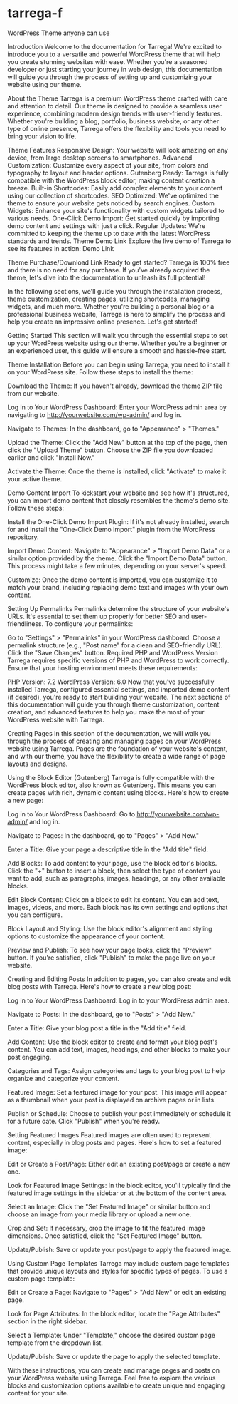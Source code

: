 # tarrega-f

WordPress Theme anyone can use

Introduction
Welcome to the documentation for Tarrega! We're excited to introduce you to a versatile and powerful WordPress theme that will help you create stunning websites with ease. Whether you're a seasoned developer or just starting your journey in web design, this documentation will guide you through the process of setting up and customizing your website using our theme.

About the Theme
Tarrega is a premium WordPress theme crafted with care and attention to detail. Our theme is designed to provide a seamless user experience, combining modern design trends with user-friendly features. Whether you're building a blog, portfolio, business website, or any other type of online presence, Tarrega offers the flexibility and tools you need to bring your vision to life.

Theme Features
Responsive Design: Your website will look amazing on any device, from large desktop screens to smartphones.
Advanced Customization: Customize every aspect of your site, from colors and typography to layout and header options.
Gutenberg Ready: Tarrega is fully compatible with the WordPress block editor, making content creation a breeze.
Built-in Shortcodes: Easily add complex elements to your content using our collection of shortcodes.
SEO Optimized: We've optimized the theme to ensure your website gets noticed by search engines.
Custom Widgets: Enhance your site's functionality with custom widgets tailored to various needs.
One-Click Demo Import: Get started quickly by importing demo content and settings with just a click.
Regular Updates: We're committed to keeping the theme up to date with the latest WordPress standards and trends.
Theme Demo Link
Explore the live demo of Tarrega to see its features in action: Demo Link

Theme Purchase/Download Link
Ready to get started? Tarrega is 100% free and there is no need for any purchase. If you've already acquired the theme, let's dive into the documentation to unleash its full potential!

In the following sections, we'll guide you through the installation process, theme customization, creating pages, utilizing shortcodes, managing widgets, and much more. Whether you're building a personal blog or a professional business website, Tarrega is here to simplify the process and help you create an impressive online presence. Let's get started!

Getting Started
This section will walk you through the essential steps to set up your WordPress website using our theme. Whether you're a beginner or an experienced user, this guide will ensure a smooth and hassle-free start.

Theme Installation
Before you can begin using Tarrega, you need to install it on your WordPress site. Follow these steps to install the theme:

Download the Theme: If you haven't already, download the theme ZIP file from our website.

Log in to Your WordPress Dashboard: Enter your WordPress admin area by navigating to http://yourwebsite.com/wp-admin/ and log in.

Navigate to Themes: In the dashboard, go to "Appearance" > "Themes."

Upload the Theme: Click the "Add New" button at the top of the page, then click the "Upload Theme" button. Choose the ZIP file you downloaded earlier and click "Install Now."

Activate the Theme: Once the theme is installed, click "Activate" to make it your active theme.

Demo Content Import
To kickstart your website and see how it's structured, you can import demo content that closely resembles the theme's demo site. Follow these steps:

Install the One-Click Demo Import Plugin: If it's not already installed, search for and install the "One-Click Demo Import" plugin from the WordPress repository.

Import Demo Content: Navigate to "Appearance" > "Import Demo Data" or a similar option provided by the theme. Click the "Import Demo Data" button. This process might take a few minutes, depending on your server's speed.

Customize: Once the demo content is imported, you can customize it to match your brand, including replacing demo text and images with your own content.

Setting Up Permalinks
Permalinks determine the structure of your website's URLs. It's essential to set them up properly for better SEO and user-friendliness. To configure your permalinks:

Go to "Settings" > "Permalinks" in your WordPress dashboard.
Choose a permalink structure (e.g., "Post name" for a clean and SEO-friendly URL).
Click the "Save Changes" button.
Required PHP and WordPress Version
Tarrega requires specific versions of PHP and WordPress to work correctly. Ensure that your hosting environment meets these requirements:

PHP Version: 7.2
WordPress Version: 6.0
Now that you've successfully installed Tarrega, configured essential settings, and imported demo content (if desired), you're ready to start building your website. The next sections of this documentation will guide you through theme customization, content creation, and advanced features to help you make the most of your WordPress website with Tarrega.

Creating Pages
In this section of the documentation, we will walk you through the process of creating and managing pages on your WordPress website using Tarrega. Pages are the foundation of your website's content, and with our theme, you have the flexibility to create a wide range of page layouts and designs.

Using the Block Editor (Gutenberg)
Tarrega is fully compatible with the WordPress block editor, also known as Gutenberg. This means you can create pages with rich, dynamic content using blocks. Here's how to create a new page:

Log in to Your WordPress Dashboard: Go to http://yourwebsite.com/wp-admin/ and log in.

Navigate to Pages: In the dashboard, go to "Pages" > "Add New."

Enter a Title: Give your page a descriptive title in the "Add title" field.

Add Blocks: To add content to your page, use the block editor's blocks. Click the "+" button to insert a block, then select the type of content you want to add, such as paragraphs, images, headings, or any other available blocks.

Edit Block Content: Click on a block to edit its content. You can add text, images, videos, and more. Each block has its own settings and options that you can configure.

Block Layout and Styling: Use the block editor's alignment and styling options to customize the appearance of your content.

Preview and Publish: To see how your page looks, click the "Preview" button. If you're satisfied, click "Publish" to make the page live on your website.

Creating and Editing Posts
In addition to pages, you can also create and edit blog posts with Tarrega. Here's how to create a new blog post:

Log in to Your WordPress Dashboard: Log in to your WordPress admin area.

Navigate to Posts: In the dashboard, go to "Posts" > "Add New."

Enter a Title: Give your blog post a title in the "Add title" field.

Add Content: Use the block editor to create and format your blog post's content. You can add text, images, headings, and other blocks to make your post engaging.

Categories and Tags: Assign categories and tags to your blog post to help organize and categorize your content.

Featured Image: Set a featured image for your post. This image will appear as a thumbnail when your post is displayed on archive pages or in lists.

Publish or Schedule: Choose to publish your post immediately or schedule it for a future date. Click "Publish" when you're ready.

Setting Featured Images
Featured images are often used to represent content, especially in blog posts and pages. Here's how to set a featured image:

Edit or Create a Post/Page: Either edit an existing post/page or create a new one.

Look for Featured Image Settings: In the block editor, you'll typically find the featured image settings in the sidebar or at the bottom of the content area.

Select an Image: Click the "Set Featured Image" or similar button and choose an image from your media library or upload a new one.

Crop and Set: If necessary, crop the image to fit the featured image dimensions. Once satisfied, click the "Set Featured Image" button.

Update/Publish: Save or update your post/page to apply the featured image.

Using Custom Page Templates
Tarrega may include custom page templates that provide unique layouts and styles for specific types of pages. To use a custom page template:

Edit or Create a Page: Navigate to "Pages" > "Add New" or edit an existing page.

Look for Page Attributes: In the block editor, locate the "Page Attributes" section in the right sidebar.

Select a Template: Under "Template," choose the desired custom page template from the dropdown list.

Update/Publish: Save or update the page to apply the selected template.

With these instructions, you can create and manage pages and posts on your WordPress website using Tarrega. Feel free to explore the various blocks and customization options available to create unique and engaging content for your site.

<!-- CHANGE LOG

== 1.0.0
* Initial setup of theme for official launch!!

-->
